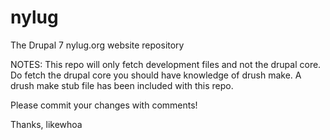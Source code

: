 nylug
=====

The Drupal 7 nylug.org website repository

NOTES: This repo will only fetch development files and not the drupal core. Do fetch the drupal core you should have knowledge of drush make. A drush make stub file has been included with this repo.

Please commit your changes with comments!

Thanks, likewhoa

